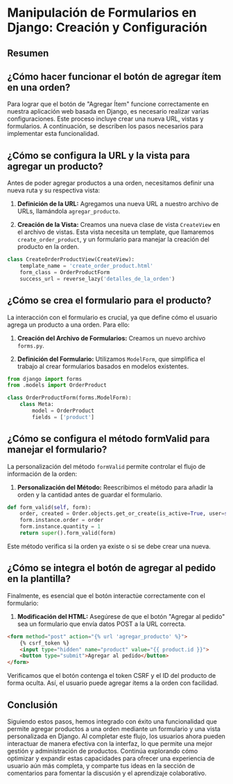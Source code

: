 # Manipulación de Formularios en Django: Creación y Configuración

## Resumen

## ¿Cómo hacer funcionar el botón de agregar ítem en una orden?

Para lograr que el botón de "Agregar Ítem" funcione correctamente en nuestra aplicación web basada en Django, es necesario realizar varias configuraciones. Este proceso incluye crear una nueva URL, vistas y formularios. A continuación, se describen los pasos necesarios para implementar esta funcionalidad.

## ¿Cómo se configura la URL y la vista para agregar un producto?

Antes de poder agregar productos a una orden, necesitamos definir una nueva ruta y su respectiva vista:

1. **Definición de la URL:** Agregamos una nueva URL a nuestro archivo de URLs, llamándola `agregar_producto`.

2. **Creación de la Vista:** Creamos una nueva clase de vista `CreateView` en el archivo de vistas. Esta vista necesita un template, que llamaremos `create_order_product`, y un formulario para manejar la creación del producto en la orden.

```Python
class CreateOrderProductView(CreateView):
    template_name = 'create_order_product.html'
    form_class = OrderProductForm
    success_url = reverse_lazy('detalles_de_la_orden')
```

## ¿Cómo se crea el formulario para el producto?

La interacción con el formulario es crucial, ya que define cómo el usuario agrega un producto a una orden. Para ello:

1. **Creación del Archivo de Formularios:** Creamos un nuevo archivo `forms.py`.

2. **Definición del Formulario:** Utilizamos `ModelForm`, que simplifica el trabajo al crear formularios basados en modelos existentes.

```Python
from django import forms
from .models import OrderProduct

class OrderProductForm(forms.ModelForm):
    class Meta:
        model = OrderProduct
        fields = ['product']
```

## ¿Cómo se configura el método formValid para manejar el formulario?

La personalización del método `formValid` permite controlar el flujo de información de la orden:

1. **Personalización del Método:** Reescribimos el método para añadir la orden y la cantidad antes de guardar el formulario.

```Python
def form_valid(self, form):
    order, created = Order.objects.get_or_create(is_active=True, user=self.request.user)
    form.instance.order = order
    form.instance.quantity = 1
    return super().form_valid(form)
```

Este método verifica si la orden ya existe o si se debe crear una nueva.

## ¿Cómo se integra el botón de agregar al pedido en la plantilla?

Finalmente, es esencial que el botón interactúe correctamente con el formulario:

1. **Modificación del HTML:** Asegúrese de que el botón "Agregar al pedido" sea un formulario que envía datos POST a la URL correcta.

```HTML
<form method="post" action="{% url 'agregar_producto' %}">
    {% csrf_token %}
    <input type="hidden" name="product" value="{{ product.id }}">
    <button type="submit">Agregar al pedido</button>
</form>
```

Verificamos que el botón contenga el token CSRF y el ID del producto de forma oculta. Así, el usuario puede agregar ítems a la orden con facilidad.

## Conclusión

Siguiendo estos pasos, hemos integrado con éxito una funcionalidad que permite agregar productos a una orden mediante un formulario y una vista personalizada en Django. Al completar este flujo, los usuarios ahora pueden interactuar de manera efectiva con la interfaz, lo que permite una mejor gestión y administración de productos. Continúa explorando cómo optimizar y expandir estas capacidades para ofrecer una experiencia de usuario aún más completa, y comparte tus ideas en la sección de comentarios para fomentar la discusión y el aprendizaje colaborativo.